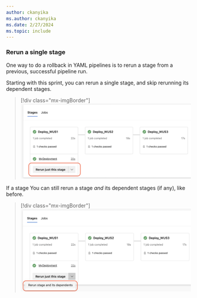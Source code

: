 ```yaml
---
author: ckanyika
ms.author: ckanyika
ms.date: 2/27/2024
ms.topic: include
---
```


### Rerun a single stage

One way to do a rollback in YAML pipelines is to rerun a stage from a previous, successful pipeline run. 

Starting with this sprint, you can rerun a single stage, and skip rerunning its dependent stages. 

> [!div class="mx-imgBorder"]
> ![Screenshot of rerun this stage.](../../media/235-pipelines-01.png "Screenshot of rerun this stage")

If a stage You can still rerun a stage _and_ its dependent stages (if any), like before.

> [!div class="mx-imgBorder"]
> ![Screenshot of rerun stage and dependents.](../../media/235-pipelines-02.png "Screenshot of rerun stage and dependents")

